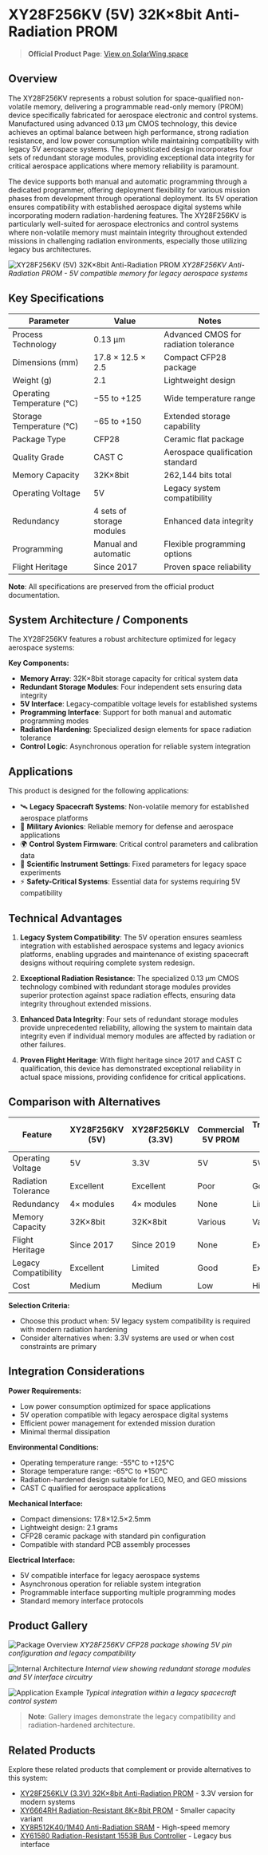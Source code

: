 # XY28F256KV (5V) 32K×8bit Anti-Radiation PROM

> **Official Product Page**: [View on SolarWing.space](https://solarwing.space/products/spacecraft-systems/electronics/xy28f256kv-5v-32k-8bit-anti-radiation-prom)

## Overview

The XY28F256KV represents a robust solution for space-qualified non-volatile memory, delivering a programmable read-only memory (PROM) device specifically fabricated for aerospace electronic and control systems. Manufactured using advanced 0.13 μm CMOS technology, this device achieves an optimal balance between high performance, strong radiation resistance, and low power consumption while maintaining compatibility with legacy 5V aerospace systems. The sophisticated design incorporates four sets of redundant storage modules, providing exceptional data integrity for critical aerospace applications where memory reliability is paramount.

The device supports both manual and automatic programming through a dedicated programmer, offering deployment flexibility for various mission phases from development through operational deployment. Its 5V operation ensures compatibility with established aerospace digital systems while incorporating modern radiation-hardening features. The XY28F256KV is particularly well-suited for aerospace electronics and control systems where non-volatile memory must maintain integrity throughout extended missions in challenging radiation environments, especially those utilizing legacy bus architectures.

![XY28F256KV (5V) 32K×8bit Anti-Radiation PROM](https://solarwing.space/images/products/xy28f256kv-5v-32k-8bit-anti-radiation-prom/hero.webp)
*XY28F256KV Anti-Radiation PROM - 5V compatible memory for legacy aerospace systems*

## Key Specifications

| Parameter | Value | Notes |
|-----------|-------|-------|
| Process Technology | 0.13 μm | Advanced CMOS for radiation tolerance |
| Dimensions (mm) | 17.8 × 12.5 × 2.5 | Compact CFP28 package |
| Weight (g) | 2.1 | Lightweight design |
| Operating Temperature (°C) | −55 to +125 | Wide temperature range |
| Storage Temperature (°C) | −65 to +150 | Extended storage capability |
| Package Type | CFP28 | Ceramic flat package |
| Quality Grade | CAST C | Aerospace qualification standard |
| Memory Capacity | 32K×8bit | 262,144 bits total |
| Operating Voltage | 5V | Legacy system compatibility |
| Redundancy | 4 sets of storage modules | Enhanced data integrity |
| Programming | Manual and automatic | Flexible programming options |
| Flight Heritage | Since 2017 | Proven space reliability |

**Note**: All specifications are preserved from the official product documentation.

## System Architecture / Components

The XY28F256KV features a robust architecture optimized for legacy aerospace systems:

**Key Components:**
- **Memory Array**: 32K×8bit storage capacity for critical system data
- **Redundant Storage Modules**: Four independent sets ensuring data integrity
- **5V Interface**: Legacy-compatible voltage levels for established systems
- **Programming Interface**: Support for both manual and automatic programming modes
- **Radiation Hardening**: Specialized design elements for space radiation tolerance
- **Control Logic**: Asynchronous operation for reliable system integration

## Applications

This product is designed for the following applications:

- 🛰️ **Legacy Spacecraft Systems**: Non-volatile memory for established aerospace platforms
- 📡 **Military Avionics**: Reliable memory for defense and aerospace applications
- 🌍 **Control System Firmware**: Critical control parameters and calibration data
- 🔬 **Scientific Instrument Settings**: Fixed parameters for legacy space experiments
- ⚡ **Safety-Critical Systems**: Essential data for systems requiring 5V compatibility

## Technical Advantages

1. **Legacy System Compatibility**: The 5V operation ensures seamless integration with established aerospace systems and legacy avionics platforms, enabling upgrades and maintenance of existing spacecraft designs without requiring complete system redesign.

2. **Exceptional Radiation Resistance**: The specialized 0.13 μm CMOS technology combined with redundant storage modules provides superior protection against space radiation effects, ensuring data integrity throughout extended missions.

3. **Enhanced Data Integrity**: Four sets of redundant storage modules provide unprecedented reliability, allowing the system to maintain data integrity even if individual memory modules are affected by radiation or other failures.

4. **Proven Flight Heritage**: With flight heritage since 2017 and CAST C qualification, this device has demonstrated exceptional reliability in actual space missions, providing confidence for critical applications.

## Comparison with Alternatives

| Feature | XY28F256KV (5V) | XY28F256KLV (3.3V) | Commercial 5V PROM | Traditional Space PROM |
|---------|-----------------|----------------------|---------------------|------------------------|
| Operating Voltage | 5V | 3.3V | 5V | 5V typical |
| Radiation Tolerance | Excellent | Excellent | Poor | Good |
| Redundancy | 4× modules | 4× modules | None | Limited |
| Memory Capacity | 32K×8bit | 32K×8bit | Various | Various |
| Flight Heritage | Since 2017 | Since 2019 | None | Extensive |
| Legacy Compatibility | Excellent | Limited | Good | Excellent |
| Cost | Medium | Medium | Low | High |

**Selection Criteria:**
- Choose this product when: 5V legacy system compatibility is required with modern radiation hardening
- Consider alternatives when: 3.3V systems are used or when cost constraints are primary

## Integration Considerations

**Power Requirements:**
- Low power consumption optimized for space applications
- 5V operation compatible with legacy aerospace digital systems
- Efficient power management for extended mission duration
- Minimal thermal dissipation

**Environmental Conditions:**
- Operating temperature range: -55°C to +125°C
- Storage temperature range: -65°C to +150°C
- Radiation-hardened design suitable for LEO, MEO, and GEO missions
- CAST C qualified for aerospace applications

**Mechanical Interface:**
- Compact dimensions: 17.8×12.5×2.5mm
- Lightweight design: 2.1 grams
- CFP28 ceramic package with standard pin configuration
- Compatible with standard PCB assembly processes

**Electrical Interface:**
- 5V compatible interface for legacy aerospace systems
- Asynchronous operation for reliable system integration
- Programmable interface supporting multiple programming modes
- Standard memory interface protocols

## Product Gallery

![Package Overview](https://solarwing.space/images/products/xy28f256kv-5v-32k-8bit-anti-radiation-prom/gallery-1.webp)
*XY28F256KV CFP28 package showing 5V pin configuration and legacy compatibility*

![Internal Architecture](https://solarwing.space/images/products/xy28f256kv-5v-32k-8bit-anti-radiation-prom/gallery-2.webp)
*Internal view showing redundant storage modules and 5V interface circuitry*

![Application Example](https://solarwing.space/images/products/xy28f256kv-5v-32k-8bit-anti-radiation-prom/gallery-3.webp)
*Typical integration within a legacy spacecraft control system*

> **Note**: Gallery images demonstrate the legacy compatibility and radiation-hardened architecture.

## Related Products

Explore these related products that complement or provide alternatives to this system:

- [XY28F256KLV (3.3V) 32K×8bit Anti-Radiation PROM](./xy28f256klv-3-3v-32k-8bit-anti-radiation-prom.md) - 3.3V version for modern systems
- [XY6664RH Radiation-Resistant 8K×8bit PROM](./xy6664rh-radiation-resistant-8k-8bit-prom.md) - Smaller capacity variant
- [XY8R512K40/1M40 Anti-Radiation SRAM](./xy8r512k40-1m40-20m-40mb-anti-radiation-sram.md) - High-speed memory
- [XY61580 Radiation-Resistant 1553B Bus Controller](./xy61580-radiation-resistant-1553b-bus-controller.md) - Legacy bus interface

